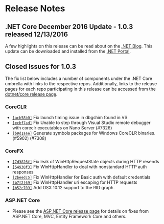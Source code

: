 # Release Notes

## .NET Core December 2016 Update - 1.0.3 released 12/13/2016

A few highlights on this release can be read about on the [.NET Blog](https://blogs.msdn.microsoft.com/dotnet/). This update can be downloaded and installed from the [.NET Portal](https://dotnet.microsoft.com/download).

## Closed Issues for 1.0.3

The fix list below includes a number of components under the .NET Core umbrella with links to the respective repos. Additionally, links to the release pages for each repo participating in this release can be accessed from the [dotnet/core release page](https://github.com/dotnet/core/releases/tag/1.0.3).

### CoreCLR

* [`[acb58b0]`](https://github.com/dotnet/coreclr/commit/acb58b0) Fix launch timing issue in dbgshim found in VS
* [`[ecbf7ad]`](https://github.com/dotnet/coreclr/commit/ecbf7ad) Fix Unable to step through Visual Studio remote debugger with coreclr executables on Nano Server (#7326)
* [`[b9d1aae]`](https://github.com/dotnet/coreclr/commit/b9d1aae) Generate symbols packages for Windows CoreCLR binaries. (#5902) (#7308)

### CoreFX

* [`[7d3826f]`](https://github.com/dotnet/corefx/commit/7d3826f) Fix leak of WinHttpRequestState objects during HTTP resends
* [`[54930f3]`](https://github.com/dotnet/corefx/commit/54930f3) Fix WinHttpHandler to deal with nonstandard HTTP auth responses
* [`[2beedc5]`](https://github.com/dotnet/corefx/commit/2beedc5) Fix WinHttpHandler for Basic auth with default credentials
* [`[b7f2f69]`](https://github.com/dotnet/corefx/commit/b7f2f69) Fix WinHttpHandler uri escaping for HTTP requests
* [`[b52c709]`](https://github.com/dotnet/corefx/commit/b52c709) Add OSX 10.12 support to the RID graph.

### ASP.NET Core

* Please see the [ASP.NET Core release page](https://github.com/aspnet/home/releases/1.0.3) for details on fixes from ASP.NET Core, MVC, Entity Framework Core and others.

